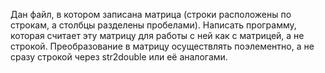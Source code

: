 Дан файл, в котором записана матрица (строки расположены по строкам, а столбцы разделены пробелами). Написать программу, которая считает эту матрицу для работы с ней как с матрицей, а не строкой. Преобразование в матрицу осуществлять поэлементно, а не сразу строкой через str2double или её аналогами.
